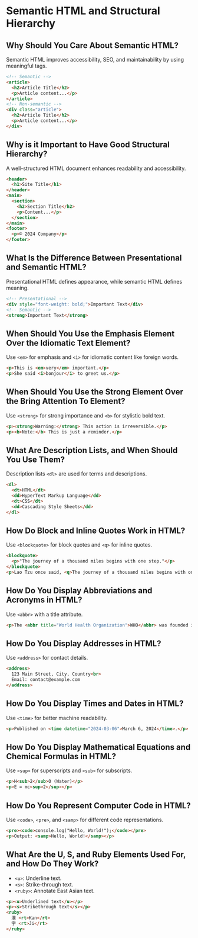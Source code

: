# Semantic HTML and Structural Hierarchy

## Why Should You Care About Semantic HTML?
Semantic HTML improves accessibility, SEO, and maintainability by using meaningful tags.
```html
<!-- Semantic -->
<article>
  <h2>Article Title</h2>
  <p>Article content...</p>
</article>
<!-- Non-semantic -->
<div class="article">
  <h2>Article Title</h2>
  <p>Article content...</p>
</div>
```

## Why is it Important to Have Good Structural Hierarchy?
A well-structured HTML document enhances readability and accessibility.
```html
<header>
  <h1>Site Title</h1>
</header>
<main>
  <section>
    <h2>Section Title</h2>
    <p>Content...</p>
  </section>
</main>
<footer>
  <p>© 2024 Company</p>
</footer>
```

## What Is the Difference Between Presentational and Semantic HTML?
Presentational HTML defines appearance, while semantic HTML defines meaning.
```html
<!-- Presentational -->
<div style="font-weight: bold;">Important Text</div>
<!-- Semantic -->
<strong>Important Text</strong>
```

## When Should You Use the Emphasis Element Over the Idiomatic Text Element?
Use `<em>` for emphasis and `<i>` for idiomatic content like foreign words.
```html
<p>This is <em>very</em> important.</p>
<p>She said <i>bonjour</i> to greet us.</p>
```

## When Should You Use the Strong Element Over the Bring Attention To Element?
Use `<strong>` for strong importance and `<b>` for stylistic bold text.
```html
<p><strong>Warning:</strong> This action is irreversible.</p>
<p><b>Note:</b> This is just a reminder.</p>
```

## What Are Description Lists, and When Should You Use Them?
Description lists `<dl>` are used for terms and descriptions.
```html
<dl>
  <dt>HTML</dt>
  <dd>HyperText Markup Language</dd>
  <dt>CSS</dt>
  <dd>Cascading Style Sheets</dd>
</dl>
```

## How Do Block and Inline Quotes Work in HTML?
Use `<blockquote>` for block quotes and `<q>` for inline quotes.
```html
<blockquote>
  <p>"The journey of a thousand miles begins with one step."</p>
</blockquote>
<p>Lao Tzu once said, <q>The journey of a thousand miles begins with one step.</q></p>
```

## How Do You Display Abbreviations and Acronyms in HTML?
Use `<abbr>` with a title attribute.
```html
<p>The <abbr title="World Health Organization">WHO</abbr> was founded in 1948.</p>
```

## How Do You Display Addresses in HTML?
Use `<address>` for contact details.
```html
<address>
  123 Main Street, City, Country<br>
  Email: contact@example.com
</address>
```

## How Do You Display Times and Dates in HTML?
Use `<time>` for better machine readability.
```html
<p>Published on <time datetime="2024-03-06">March 6, 2024</time>.</p>
```

## How Do You Display Mathematical Equations and Chemical Formulas in HTML?
Use `<sup>` for superscripts and `<sub>` for subscripts.
```html
<p>H<sub>2</sub>O (Water)</p>
<p>E = mc<sup>2</sup></p>
```

## How Do You Represent Computer Code in HTML?
Use `<code>`, `<pre>`, and `<samp>` for different code representations.
```html
<pre><code>console.log("Hello, World!");</code></pre>
<p>Output: <samp>Hello, World!</samp></p>
```

## What Are the U, S, and Ruby Elements Used For, and How Do They Work?
- `<u>`: Underline text.
- `<s>`: Strike-through text.
- `<ruby>`: Annotate East Asian text.
```html
<p><u>Underlined text</u></p>
<p><s>Strikethrough text</s></p>
<ruby>
  漢 <rt>Kan</rt>
  字 <rt>Ji</rt>
</ruby>

